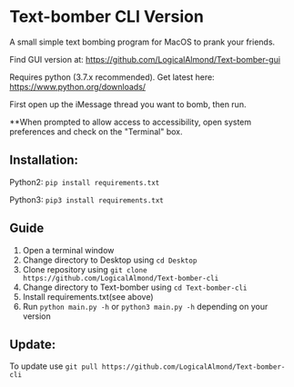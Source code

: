 # Text-bomber CLI Version
A small simple text bombing program for MacOS to prank your friends.

Find GUI version at: https://github.com/LogicalAlmond/Text-bomber-gui

Requires python (3.7.x recommended). Get latest here:
https://www.python.org/downloads/

First open up the iMessage thread you want to bomb, then run.

**When prompted to allow access to accessibility, open system preferences and check on the "Terminal" box.

## Installation:
Python2: `pip install requirements.txt`

Python3: `pip3 install requirements.txt`

## Guide
1. Open a terminal window
2. Change directory to Desktop using `cd Desktop`
3. Clone repository using `git clone https://github.com/LogicalAlmond/Text-bomber-cli`
4. Change directory to Text-bomber using `cd Text-bomber-cli`
5. Install requirements.txt(see above)
6. Run `python main.py -h` or `python3 main.py -h` depending on your version

## Update:
To update use `git pull https://github.com/LogicalAlmond/Text-bomber-cli`
